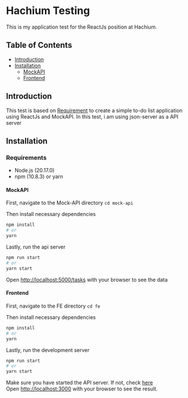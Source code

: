 # Hachium Testing
This is my application test for the ReactJs position at Hachium.

## Table of Contents
- [Introduction](#introduction)
- [Installation](#installation)
  - [MockAPI](#mockapi)
  - [Frontend](#frontend)

## Introduction
This test is based on [Requirement](https://docs.google.com/document/d/1CWuf0ns1v8BawstjuqH5NfT6Jahy8wmxOBXIDTPqMBM/edit) 
to create a simple to-do list application using ReactJs and MockAPI. In this test, i am using json-server as a API server

## Installation
### Requirements
- Node.js (20.17.0)
- npm (10.8.3) or yarn

#### MockAPI
First, navigate to the Mock-API directory
`
cd mock-api
`

Then install necessary dependencies
```bash
npm install
# or
yarn 
```

Lastly, run the api server
```bash
npm run start
# or
yarn start
```

Open [http://localhost:5000/tasks](http://localhost:5000/tasks) with your browser to see the data 

#### Frontend
First, navigate to the FE directory
`
cd fe
`

Then install necessary dependencies
```bash
npm install
# or
yarn 
```

Lastly, run the development server
```bash
npm run start
# or
yarn start
```

Make sure you have started the API server. If not, check [here](#mock-api)
<br/>
Open [http://localhost:3000](http://localhost:3000) with your browser to see the result.
